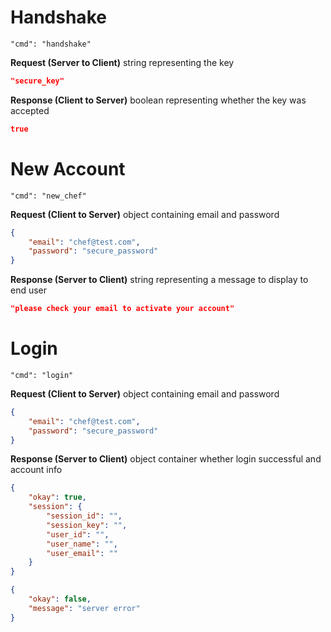 # Handshake
`"cmd": "handshake"`

**Request (Server to Client)**
string representing the key
```json
"secure_key"
```

**Response (Client to Server)**
boolean representing whether the key was accepted
```json
true
```

# New Account
`"cmd": "new_chef"`

**Request (Client to Server)**
object containing email and password
```json
{
    "email": "chef@test.com",
    "password": "secure_password"
}
```

**Response (Server to Client)**
string representing a message to display to end user
```json
"please check your email to activate your account"
```

# Login
`"cmd": "login"`

**Request (Client to Server)**
object containing email and password
```json
{
    "email": "chef@test.com",
    "password": "secure_password"
}
```

**Response (Server to Client)**
object container whether login successful and account info
```json
{
    "okay": true,
    "session": {
        "session_id": "",
        "session_key": "",
        "user_id": "",
        "user_name": "",
        "user_email": ""
    }
}
```
```json
{
    "okay": false,
    "message": "server error"
}
```
